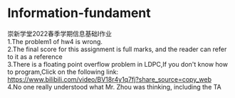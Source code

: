 # Information-fundament
崇新学堂2022春季学期信息基础I作业  
1.The problem1 of hw4 is wrong.  
2.The final score for this assignment is full marks, and the reader can refer to it as a reference  
3.There is a floating point overflow problem in LDPC,If you don't know how to program,Click on the following link:  
https://www.bilibili.com/video/BV18r4y1q7fj?share_source=copy_web  
4.No one really understood what Mr. Zhou was thinking, including the TA
